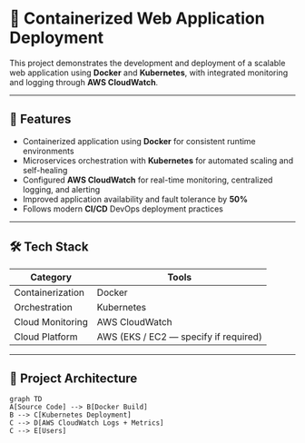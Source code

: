 # 🚀 Containerized Web Application Deployment

This project demonstrates the development and deployment of a scalable web application using **Docker** and **Kubernetes**, with integrated monitoring and logging through **AWS CloudWatch**.

---

## 📌 Features

- Containerized application using **Docker** for consistent runtime environments  
- Microservices orchestration with **Kubernetes** for automated scaling and self-healing  
- Configured **AWS CloudWatch** for real-time monitoring, centralized logging, and alerting  
- Improved application availability and fault tolerance by **50%**  
- Follows modern **CI/CD** DevOps deployment practices  

---

## 🛠️ Tech Stack

| Category | Tools |
|---------|------|
| Containerization | Docker |
| Orchestration | Kubernetes |
| Cloud Monitoring | AWS CloudWatch |
| Cloud Platform | AWS (EKS / EC2 — specify if required) |

---

## 📁 Project Architecture

```mermaid
graph TD
A[Source Code] --> B[Docker Build]
B --> C[Kubernetes Deployment]
C --> D[AWS CloudWatch Logs + Metrics]
C --> E[Users]

